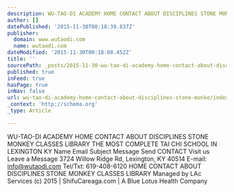 ```yaml
---
description: WU-TAO-DI ACADEMY HOME CONTACT ABOUT DISCIPLINES STONE MONKEY CLASSES LIBRARY  THE MOST COMPLETE TAI CHI SCHOOL IN LEXINGTON KY  Name  Email  Subject  Message S
author: []
datePublished: '2015-11-30T00:18:39.837Z'
publisher:
  domain: www.wutaodi.com
  name: wutaodi.com
dateModified: '2015-11-30T00:18:08.452Z'
title: ''
sourcePath: _posts/2015-11-30-wu-tao-di-academy-home-contact-about-disciplines-stone-monke.md
published: true
inFeed: true
hasPage: true
inNav: false
url: wu-tao-di-academy-home-contact-about-disciplines-stone-monke/index.html
_context: 'http://schema.org'
_type: Article

---
```

WU-TAO-DI ACADEMY HOME CONTACT ABOUT DISCIPLINES STONE MONKEY CLASSES LIBRARY THE MOST COMPLETE TAI CHI SCHOOL IN LEXINGTON KY Name Email Subject Message Send CONTACT Visit us Leave a Message 3724 Willow Ridge Rd, Lexington, KY 40514 E-mail:  info@wutaodi.com Tel/Txt: 619-408-6120  HOME CONTACT ABOUT DISCIPLINES STONE MONKEY CLASSES LIBRARY Managed by LAc Services (c) 2015 | ShifuCareaga.com | A Blue Lotus Health Company